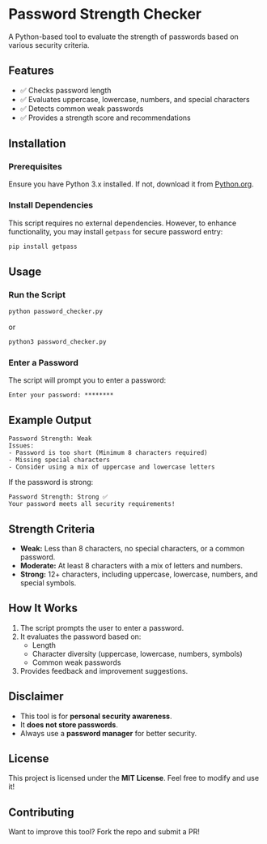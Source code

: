 # Password Strength Checker

A Python-based tool to evaluate the strength of passwords based on various security criteria.

## Features
- ✅ Checks password length
- ✅ Evaluates uppercase, lowercase, numbers, and special characters
- ✅ Detects common weak passwords
- ✅ Provides a strength score and recommendations

## Installation
### Prerequisites
Ensure you have Python 3.x installed. If not, download it from [Python.org](https://www.python.org/).

### Install Dependencies
This script requires no external dependencies. However, to enhance functionality, you may install `getpass` for secure password entry:
```bash
pip install getpass
```

## Usage
### Run the Script
```bash
python password_checker.py
```
or  
```bash
python3 password_checker.py
```

### Enter a Password
The script will prompt you to enter a password:
```
Enter your password: ********
```

## Example Output
```
Password Strength: Weak
Issues:
- Password is too short (Minimum 8 characters required)
- Missing special characters
- Consider using a mix of uppercase and lowercase letters
```
If the password is strong:
```
Password Strength: Strong ✅
Your password meets all security requirements!
```

## Strength Criteria
- **Weak:** Less than 8 characters, no special characters, or a common password.
- **Moderate:** At least 8 characters with a mix of letters and numbers.
- **Strong:** 12+ characters, including uppercase, lowercase, numbers, and special symbols.

## How It Works
1. The script prompts the user to enter a password.
2. It evaluates the password based on:
   - Length
   - Character diversity (uppercase, lowercase, numbers, symbols)
   - Common weak passwords
3. Provides feedback and improvement suggestions.

## Disclaimer
- This tool is for **personal security awareness**.
- It **does not store passwords**.
- Always use a **password manager** for better security.

## License
This project is licensed under the **MIT License**. Feel free to modify and use it!

## Contributing
Want to improve this tool? Fork the repo and submit a PR!

